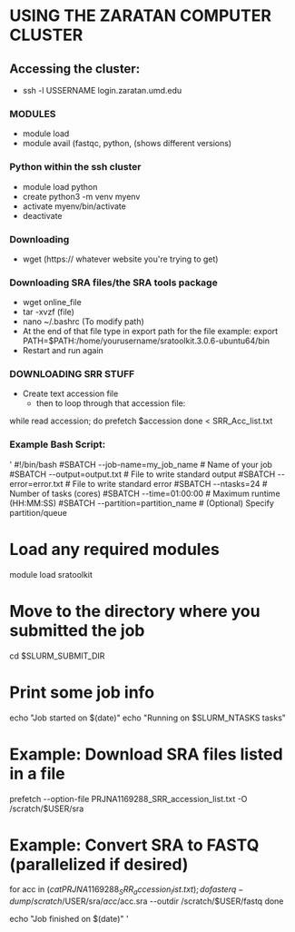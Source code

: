# USING THE ZARATAN COMPUTER CLUSTER

## Accessing the cluster: 
- ssh -l USSERNAME login.zaratan.umd.edu

### MODULES
- module load
- module avail (fastqc, python, (shows different versions)


### Python within the ssh cluster
- module load python
- create python3 -m venv myenv
- activate myenv/bin/activate
- deactivate


### Downloading
- wget (https:// whatever website you're trying to get)

### Downloading SRA files/the SRA tools package
- wget online_file
- tar -xvzf (file)
- nano ~/.bashrc (To modify path)
- At the end of that file type in export path for the file example: export PATH=$PATH:/home/yourusername/sratoolkit.3.0.6-ubuntu64/bin
- Restart and run again 


### DOWNLOADING SRR STUFF
- Create text accession file
  - then to loop through that accession file:

while read accession; do
  prefetch $accession
done < SRR_Acc_list.txt

### Example Bash Script:
'
#!/bin/bash
#SBATCH --job-name=my_job_name          # Name of your job
#SBATCH --output=output.txt             # File to write standard output
#SBATCH --error=error.txt               # File to write standard error
#SBATCH --ntasks=24                     # Number of tasks (cores)
#SBATCH --time=01:00:00                 # Maximum runtime (HH:MM:SS)
#SBATCH --partition=partition_name      # (Optional) Specify partition/queue

# Load any required modules
module load sratoolkit

# Move to the directory where you submitted the job
cd $SLURM_SUBMIT_DIR

# Print some job info
echo "Job started on $(date)"
echo "Running on $SLURM_NTASKS tasks"

# Example: Download SRA files listed in a file
prefetch --option-file PRJNA1169288_SRR_accession_list.txt -O /scratch/$USER/sra

# Example: Convert SRA to FASTQ (parallelized if desired)
for acc in $(cat PRJNA1169288_SRR_accession_list.txt); do
    fasterq-dump /scratch/$USER/sra/$acc/$acc.sra --outdir /scratch/$USER/fastq
done

echo "Job finished on $(date)"
'






